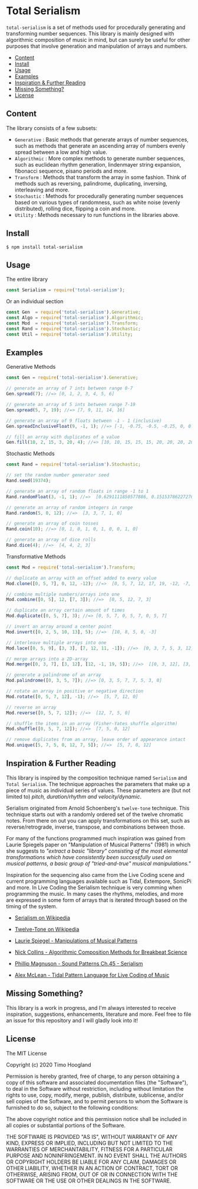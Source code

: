# Total Serialism

`total-serialism` is a set of methods used for procedurally generating and transforming number sequences. This library is mainly designed with algorithmic composition of music in mind, but can surely be useful for other purposes that involve generation and manipulation of arrays and numbers.

- [Content](#content)
- [Install](#install)
- [Usage](#usage)
- [Examples](#examples)
- [Inspiration & Further Reading](#inspiration-further-reading)
- [Missing Something?](#missing-something)
- [License](#license)

## Content

The library consists of a few subsets:
- `Generative` : Basic methods that generate arrays of number sequences, such as methods that generate an ascending array of numbers evenly spread between a low and high value.
- `Algorithmic` : More complex methods to generate number sequences, such as euclidean rhythm generation, lindenmayer string expansion, fibonacci sequence, pisano periods and more.
- `Transform` : Methods that transform the array in some fashion. Think of methods such as reversing, palindrome, duplicating, inversing, interleaving and more.
- `Stochastic` : Methods for procedurally generating number sequences based on various types of randomness, such as white noise (evenly distributed), rolling dice, flipping a coin and more.
- `Utility` : Methods necessary to run functions in the libraries above.

## Install

```
$ npm install total-serialism
```

## Usage

The entire library

```js
const Serialism = require('total-serialism');
```
Or an individual section

```js
const Gen  = require('total-serialism').Generative;
const Algo = require('total-serialism').Algorithmic;
const Mod  = require('total-serialism').Transform;
const Rand = require('total-serialism').Stochastic;
const Util = require('total-serialism').Utility;
```

## Examples

Generative Methods

```js
const Gen = require('total-serialism').Generative;

// generate an array of 7 ints between range 0-7
Gen.spread(7); //=> [0, 1, 2, 3, 4, 5, 6]

// generate an array of 5 ints between range 7-19
Gen.spread(5, 7, 19); //=> [7, 9, 11, 14, 16]

// generate an array of 9 floats between -1 - 1 (inclusive)
Gen.spreadInclusiveFloat(9, -1, 1); //=> [-1, -0.75, -0.5, -0.25, 0, 0.25, 0.5, 0.75, 1]

// fill an array with duplicates of a value
Gen.fill(10, 2, 15, 3, 20, 4); //=> [10, 10, 15, 15, 15, 20, 20, 20, 20]
```

Stochastic Methods
```js
const Rand = require('total-serialism').Stochastic;

// set the random number generator seed
Rand.seed(19374);

// generate an array of random floats in range -1 to 1
Rand.randomFloat(3, -1, 1); //=>  [0.6291111850577886, 0.15153786227276944, 0.32814801081039646]

// generate an array of random integers in range
Rand.random(5, 0, 12); //=>  [3, 3, 7, 1, 0]

// generate an array of coin tosses
Rand.coin(10); //=> [0, 1, 0, 1, 0, 1, 0, 0, 1, 0]

// generate an array of dice rolls
Rand.dice(4); //=>  [4, 4, 2, 3] 
```

Transformative Methods

```js
const Mod = require('total-serialism').Transform;

// duplicate an array with an offset added to every value
Mod.clone([0, 5, 7], 0, 12, -12); //=>  [0, 5, 7, 12, 17, 19, -12, -7, -5] 

// combine multiple numbers/arrays into one
Mod.combine([0, 5], 12, [7, 3]); //=>  [0, 5, 12, 7, 3] 

// duplicate an array certain amount of times
Mod.duplicate([0, 5, 7], 3); //=> [0, 5, 7, 0, 5, 7, 0, 5, 7]

// invert an array around a center point
Mod.invert([0, 2, 5, 10, 13], 5); //=>  [10, 8, 5, 0, -3]

// interleave multiple arrays into one
Mod.lace([0, 5, 9], [3, 3], [7, 12, 11, -1]); //=>  [0, 3, 7, 5, 3, 12, 9, 11, -1]

// merge arrays into a 2D-array
Mod.merge([0, 3, 7], [3, 12], [12, -1, 19, 5]); //=>  [[0, 3, 12], [3, 12, -1], [7, 19], [5]]

// generate a palindrome of an array
Mod.palindrome([0, 3, 5, 7]); //=> [0, 3, 5, 7, 7, 5, 3, 0]

// rotate an array in positive or negative direction
Mod.rotate([0, 5, 7, 12], -1); //=>  [5, 7, 12, 0] 

// reverse an array
Mod.reverse([0, 5, 7, 12]); //=>  [12, 7, 5, 0]

// shuffle the items in an array (Fisher-Yates shuffle algorithm)
Mod.shuffle([0, 5, 7, 12]); //=>  [7, 5, 0, 12] 

// remove duplicates from an array, leave order of appearance intact
Mod.unique([5, 7, 5, 0, 12, 7, 5]); //=>  [5, 7, 0, 12] 

```

## Inspiration & Further Reading

This library is inspired by the composition technique named `Serialism` and `Total Serialism`. The technique approaches the parameters that make up a piece of music as individual series of values. These parameters are (but not limited to) *pitch, duration/rhythm and velocity/dynamic*.

Serialism originated from Arnold Schoenberg's `twelve-tone` technique. This technique starts out with a randomly ordered set of the twelve chromatic notes. From there on out you can apply transformations on this set, such as reverse/retrograde, inverse, transpose, and combinations between those.

For many of the functions programmed much inspiration was gained from Laurie Spiegels paper on "Manipulation of Musical Patterns" (1981) in which she suggests to *"extract a basic "library" consisting of the most elemental  transformations which have consistently been successfully used on musical patterns, a basic group of "tried-and-true" musical manipulations."*

Inspiration for the sequencing also came from the Live Coding scene and current programming languages available such as Tidal, Extempore, SonicPi and more. In Live Coding the Serialism technique is very comming when programming the music. In many cases the rhythms, melodies, and more are expressed in some form of arrays that is iterated through based on the timing of the system.

- [Serialism on Wikipedia](https://en.wikipedia.org/wiki/Serialism)

- [Twelve-Tone on Wikipedia](https://en.wikipedia.org/wiki/Twelve-tone_technique)

- [Laurie Spiegel - Manipulations of Musical Patterns](http://retiary.org/ls/writings/musical_manip.html)

- [Nick Collins - Algorithmic Composition Methods for Breakbeat Science](https://www.dmu.ac.uk/documents/technology-documents/research/mtirc/nowalls/mww-collins.pdf)

- [Phillip Magnuson - Sound Patterns Ch.45 - Serialism](http://academic.udayton.edu/PhillipMagnuson/soundpatterns/microcosms/serialism.html)

- [Alex McLean - Tidal Pattern Language for Live Coding of Music](https://s3.amazonaws.com/academia.edu.documents/11010319/39.pdf?response-content-disposition=inline%3B%20filename%3DTidal_Pattern_Language_for_Live_Coding_o.pdf&X-Amz-Algorithm=AWS4-HMAC-SHA256&X-Amz-Credential=AKIAIWOWYYGZ2Y53UL3A%2F20200115%2Fus-east-1%2Fs3%2Faws4_request&X-Amz-Date=20200115T225654Z&X-Amz-Expires=3600&X-Amz-SignedHeaders=host&X-Amz-Signature=a1d10c16a032d819fa4b9c8f9bb6f79eacf3a81fb13704d60cd08ef4cd0e1f51)

## Missing Something?

This library is a work in progress, and I'm always interested to receive inspiration, suggestions, enhancements, literature and more. Feel free to file an issue for this repository and I will gladly look into it!

## License

The MIT License

Copyright (c) 2020 Timo Hoogland

Permission is hereby granted, free of charge, to any person obtaining a copy of this software and associated documentation files (the "Software"), to deal in the Software without restriction, including without limitation the rights to use, copy, modify, merge, publish, distribute, sublicense, and/or sell copies of the Software, and to permit persons to whom the Software is furnished to do so, subject to the following conditions:

The above copyright notice and this permission notice shall be included in all copies or substantial portions of the Software.
 
THE SOFTWARE IS PROVIDED "AS IS", WITHOUT WARRANTY OF ANY KIND, EXPRESS OR IMPLIED, INCLUDING BUT NOT LIMITED TO THE WARRANTIES OF MERCHANTABILITY, FITNESS FOR A PARTICULAR PURPOSE AND NONINFRINGEMENT. IN NO EVENT SHALL THE AUTHORS OR COPYRIGHT HOLDERS BE LIABLE FOR ANY CLAIM, DAMAGES OR OTHER LIABILITY, WHETHER IN AN ACTION OF CONTRACT, TORT OR OTHERWISE, ARISING FROM, OUT OF OR IN CONNECTION WITH THE SOFTWARE OR THE USE OR OTHER DEALINGS IN THE SOFTWARE.